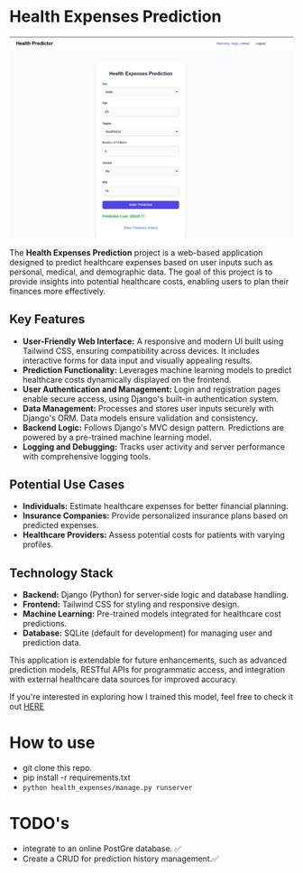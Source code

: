 

# Health Expenses Prediction
![alt text](image.png)

The **Health Expenses Prediction** project is a web-based application designed to predict healthcare expenses based on user inputs such as personal, medical, and demographic data. The goal of this project is to provide insights into potential healthcare costs, enabling users to plan their finances more effectively.

## Key Features
- **User-Friendly Web Interface:** A responsive and modern UI built using Tailwind CSS, ensuring compatibility across devices. It includes interactive forms for data input and visually appealing results.
- **Prediction Functionality:** Leverages machine learning models to predict healthcare costs dynamically displayed on the frontend.
- **User Authentication and Management:** Login and registration pages enable secure access, using Django's built-in authentication system.
- **Data Management:** Processes and stores user inputs securely with Django's ORM. Data models ensure validation and consistency.
- **Backend Logic:** Follows Django's MVC design pattern. Predictions are powered by a pre-trained machine learning model.
- **Logging and Debugging:** Tracks user activity and server performance with comprehensive logging tools.

## Potential Use Cases
- **Individuals:** Estimate healthcare expenses for better financial planning.
- **Insurance Companies:** Provide personalized insurance plans based on predicted expenses.
- **Healthcare Providers:** Assess potential costs for patients with varying profiles.

## Technology Stack
- **Backend:** Django (Python) for server-side logic and database handling.
- **Frontend:** Tailwind CSS for styling and responsive design.
- **Machine Learning:** Pre-trained models integrated for healthcare cost predictions.
- **Database:** SQLite (default for development) for managing user and prediction data.

This application is extendable for future enhancements, such as advanced prediction models, RESTful APIs for programmatic access, and integration with external healthcare data sources for improved accuracy.

If you're interested in exploring how I trained this model, feel free to check it out [HERE](https://colab.research.google.com/drive/1NUn-YsSQgvVbTY5Z0DSuKXHv1xYNiocC?usp=sharing)

<!-- @import "[TOC]" {cmd="toc" depthFrom=1 depthTo=6 orderedList=false} -->

# How to use
- git clone this repo.
- pip install -r requirements.txt
- ```python health_expenses/manage.py runserver```

# TODO's
- integrate to an online PostGre database. ✅
- Create a CRUD for prediction history management.✅


